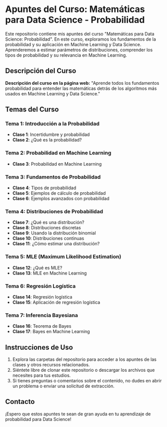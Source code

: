 # Apuntes del Curso: Matemáticas para Data Science - Probabilidad

Este repositorio contiene mis apuntes del curso "Matemáticas para Data Science: Probabilidad". En este curso, exploramos los fundamentos de la probabilidad y su aplicación en Machine Learning y Data Science. Aprenderemos a estimar parámetros de distribuciones, comprender los tipos de probabilidad y su relevancia en Machine Learning.

## Descripción del Curso

**Descripción del curso en la página web:**
"Aprende todos los fundamentos probabilidad para entender las matemáticas detrás de los algoritmos más usados en Machine Learning y Data Science."

## Temas del Curso

### Tema 1: Introducción a la Probabilidad
- **Clase 1**: Incertidumbre y probabilidad
- **Clase 2**: ¿Qué es la probabilidad?

### Tema 2: Probabilidad en Machine Learning
- **Clase 3**: Probabilidad en Machine Learning

### Tema 3: Fundamentos de Probabilidad
- **Clase 4**: Tipos de probabilidad
- **Clase 5**: Ejemplos de cálculo de probabilidad
- **Clase 6**: Ejemplos avanzados con probabilidad

### Tema 4: Distribuciones de Probabilidad
- **Clase 7**: ¿Qué es una distribución?
- **Clase 8**: Distribuciones discretas
- **Clase 9**: Usando la distribución binomial
- **Clase 10**: Distribuciones continuas
- **Clase 11**: ¿Cómo estimar una distribución?

### Tema 5: MLE (Maximum Likelihood Estimation)
- **Clase 12**: ¿Qué es MLE?
- **Clase 13**: MLE en Machine Learning

### Tema 6: Regresión Logística
- **Clase 14**: Regresión logística
- **Clase 15**: Aplicación de regresión logística

### Tema 7: Inferencia Bayesiana
- **Clase 16**: Teorema de Bayes
- **Clase 17**: Bayes en Machine Learning

## Instrucciones de Uso

1. Explora las carpetas del repositorio para acceder a los apuntes de las clases y otros recursos relacionados.
2. Siéntete libre de clonar este repositorio o descargar los archivos que necesites para tus estudios.
3. Si tienes preguntas o comentarios sobre el contenido, no dudes en abrir un problema o enviar una solicitud de extracción.

## Contacto

¡Espero que estos apuntes te sean de gran ayuda en tu aprendizaje de probabilidad para Data Science!
